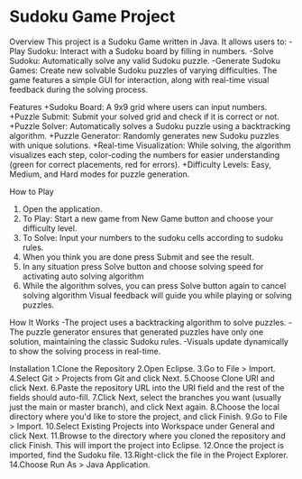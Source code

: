 # Sudoku Game Project

Overview
This project is a Sudoku Game written in Java. It allows users to:
-Play Sudoku: Interact with a Sudoku board by filling in numbers.
-Solve Sudoku: Automatically solve any valid Sudoku puzzle.
-Generate Sudoku Games: Create new solvable Sudoku puzzles of varying difficulties.
The game features a simple GUI for interaction, along with real-time visual feedback during the solving process.

Features
+Sudoku Board: A 9x9 grid where users can input numbers.
+Puzzle Submit: Submit your solved grid and check if it is correct or not.
+Puzzle Solver: Automatically solves a Sudoku puzzle using a backtracking algorithm.
+Puzzle Generator: Randomly generates new Sudoku puzzles with unique solutions.
+Real-time Visualization: While solving, the algorithm visualizes each step, color-coding the numbers for easier understanding (green for correct placements, red for errors).
+Difficulty Levels: Easy, Medium, and Hard modes for puzzle generation.

How to Play
1. Open the application.
2. To Play: Start a new game from New Game button and choose your difficulty level.
3. To Solve: Input your numbers to the sudoku cells according to sudoku rules.
4. When you think you are done press Submit and see the result.
5. In any situation press Solve button and choose solving speed for activating auto solving algorithm
6. While the algorithm solves, you can press Solve button again to cancel solving algorithm
Visual feedback will guide you while playing or solving puzzles.

How It Works
-The project uses a backtracking algorithm to solve puzzles.
-The puzzle generator ensures that generated puzzles have only one solution, maintaining the classic Sudoku rules.
-Visuals update dynamically to show the solving process in real-time.

Installation
1.Clone the Repository
2.Open Eclipse.
3.Go to File > Import.
4.Select Git > Projects from Git and click Next.
5.Choose Clone URI and click Next.
6.Paste the repository URL into the URI field and the rest of the fields should auto-fill.
7.Click Next, select the branches you want (usually just the main or master branch), and click Next again.
8.Choose the local directory where you'd like to store the project, and click Finish.
9.Go to File > Import.
10.Select Existing Projects into Workspace under General and click Next.
11.Browse to the directory where you cloned the repository and click Finish. This will import the project into Eclipse.
12.Once the project is imported, find the Sudoku file.
13.Right-click the file in the Project Explorer.
14.Choose Run As > Java Application.


